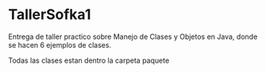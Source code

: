 # TallerSofka1
Entrega de taller practico sobre Manejo de Clases y Objetos en Java, donde se hacen 6 ejemplos de clases.


Todas las clases estan dentro la carpeta paquete
